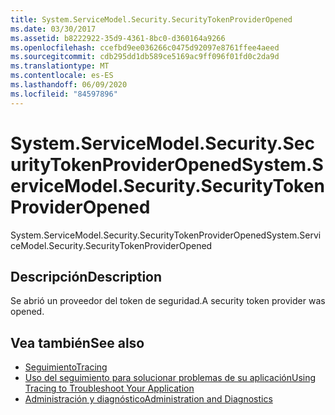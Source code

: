 ```yaml
---
title: System.ServiceModel.Security.SecurityTokenProviderOpened
ms.date: 03/30/2017
ms.assetid: b8222922-35d9-4361-8bc0-d360164a9266
ms.openlocfilehash: ccefbd9ee036266c0475d92097e8761ffee4aeed
ms.sourcegitcommit: cdb295dd1db589ce5169ac9ff096f01fd0c2da9d
ms.translationtype: MT
ms.contentlocale: es-ES
ms.lasthandoff: 06/09/2020
ms.locfileid: "84597896"
---
```

# <a name="systemservicemodelsecuritysecuritytokenprovideropened"></a><span data-ttu-id="7c45e-102">System.ServiceModel.Security.SecurityTokenProviderOpened</span><span class="sxs-lookup"><span data-stu-id="7c45e-102">System.ServiceModel.Security.SecurityTokenProviderOpened</span></span>
<span data-ttu-id="7c45e-103">System.ServiceModel.Security.SecurityTokenProviderOpened</span><span class="sxs-lookup"><span data-stu-id="7c45e-103">System.ServiceModel.Security.SecurityTokenProviderOpened</span></span>  
  
## <a name="description"></a><span data-ttu-id="7c45e-104">Descripción</span><span class="sxs-lookup"><span data-stu-id="7c45e-104">Description</span></span>  
 <span data-ttu-id="7c45e-105">Se abrió un proveedor del token de seguridad.</span><span class="sxs-lookup"><span data-stu-id="7c45e-105">A security token provider was opened.</span></span>  
  
## <a name="see-also"></a><span data-ttu-id="7c45e-106">Vea también</span><span class="sxs-lookup"><span data-stu-id="7c45e-106">See also</span></span>

- [<span data-ttu-id="7c45e-107">Seguimiento</span><span class="sxs-lookup"><span data-stu-id="7c45e-107">Tracing</span></span>](index.md)
- [<span data-ttu-id="7c45e-108">Uso del seguimiento para solucionar problemas de su aplicación</span><span class="sxs-lookup"><span data-stu-id="7c45e-108">Using Tracing to Troubleshoot Your Application</span></span>](using-tracing-to-troubleshoot-your-application.md)
- [<span data-ttu-id="7c45e-109">Administración y diagnóstico</span><span class="sxs-lookup"><span data-stu-id="7c45e-109">Administration and Diagnostics</span></span>](../index.md)

